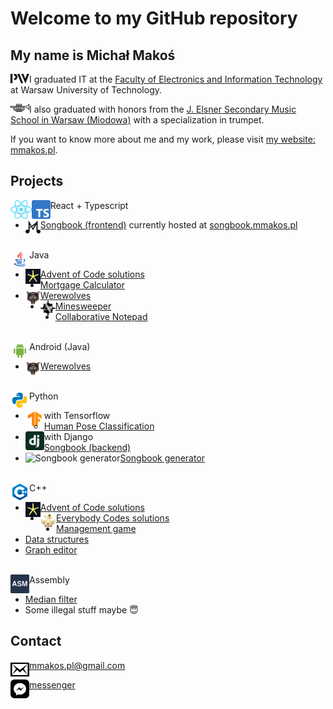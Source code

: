 # Welcome to my GitHub repository

## My name is Michał Makoś
<p>
<picture>
  <source media="(prefers-color-scheme: dark)" srcset="https://raw.githubusercontent.com/mmakos/mmakos/main/icon/pw_dark.svg" />
  <img align="left" alt="website" width="30px" src="https://raw.githubusercontent.com/mmakos/mmakos/main/icon/pw.svg" />
</picture>
I graduated IT at the <a href="https://www.elka.pw.edu.pl/">Faculty of Electronics and Information Technology</a> at Warsaw University of Technology.
</p>
<p>
<picture>
  <source media="(prefers-color-scheme: dark)" srcset="https://raw.githubusercontent.com/mmakos/mmakos/main/icon/trumpet_dark.svg" />
  <img align="left" alt="website" width="30px" src="https://raw.githubusercontent.com/mmakos/mmakos/main/icon/trumpet.svg" />
</picture>
I also graduated with honors from the <a href="https://miodowa.edu.pl/">J. Elsner Secondary Music School in Warsaw (Miodowa)</a> with a specialization in trumpet.
</p>
<p>
If you want to know more about me and my work, please visit <a href="http://mmakos.pl/">my website: mmakos.pl</a>.
</p>

## Projects
<img align="left" alt="React" height="30px" src="https://raw.githubusercontent.com/mmakos/mmakos/main/icon/react.svg" /><img align="left" alt="TypeScript" height="30px" src="https://raw.githubusercontent.com/mmakos/mmakos/main/icon/typescript.svg" /> React + Typescript
* <picture><source media="(prefers-color-scheme: dark)" srcset="https://raw.githubusercontent.com/mmakos/mmakos/main/icon/songbook-logo-dark.svg" /><img align="left" alt="website" width="24px" src="https://raw.githubusercontent.com/mmakos/mmakos/main/icon/songbook-logo.svg" /></picture> [Songbook (frontend)](https://github.com/mmakos/songbook-react) currently hosted at [songbook.mmakos.pl](https://songbook.mmakos.pl)</div>

\
<img align="left" alt="Java" height="30px" src="https://raw.githubusercontent.com/mmakos/mmakos/main/icon/java.svg" /> Java

* <img align="left" alt="Advent of Code" height="24px" src="https://raw.githubusercontent.com/mmakos/mmakos/main/icon/aoc.png" /> [Advent of Code solutions](https://github.com/mmakos/Advent-of-Code)
* [Mortgage Calculator](https://github.com/mmakos/mortgage-calculator)
* <img align="left" alt="Werewolves" height="24px" src="https://raw.githubusercontent.com/mmakos/mmakos/main/icon/werewolves.svg" /> [Werewolves](https://github.com/mmakos/Werewolves)
* <picture><source media="(prefers-color-scheme: dark)" srcset="https://raw.githubusercontent.com/mmakos/mmakos/main/icon/saper_dark.svg" /><img align="left" alt="website" width="24px" src="https://raw.githubusercontent.com/mmakos/mmakos/main/icon/saper.svg" /></picture> [Minesweeper](https://github.com/mmakos/Saper)
* [Collaborative Notepad](https://github.com/mmakos/Notepad)

\
<img align="left" alt="Android" height="30px" src="https://raw.githubusercontent.com/mmakos/mmakos/main/icon/android.svg" /> Android (Java)

* <img align="left" alt="Werewolves" height="24px" src="https://raw.githubusercontent.com/mmakos/mmakos/main/icon/werewolves.svg" /> [Werewolves](https://github.com/mmakos/WerewolvesApp)

\
<img align="left" alt="Python" height="30px" src="https://raw.githubusercontent.com/mmakos/mmakos/main/icon/python.svg" /> Python

* <img align="left" alt="Tensorflow" height="30px" src="https://raw.githubusercontent.com/mmakos/mmakos/main/icon/tensorflow.svg" /> with Tensorflow
  * [Human Pose Classification](https://github.com/mmakos/HPC)
* <img align="left" alt="Django" height="30px" src="https://raw.githubusercontent.com/mmakos/mmakos/main/icon/django.svg" /> with Django
  * [Songbook (backend)](https://songbook.mmakos.pl)
* <img align="left" alt="Songbook generator" height="30px" src="https://raw.githubusercontent.com/mmakos/mmakos/main/icon/smm64.ico" /> [Songbook generator](https://github.com/mmakos/songbook2docx)

\
<img align="left" alt="C++" height="30px" src="https://raw.githubusercontent.com/mmakos/mmakos/main/icon/cpp.svg" /> C++

* <img align="left" alt="Advent of Code" height="24px" src="https://raw.githubusercontent.com/mmakos/mmakos/main/icon/aoc.png" /> [Advent of Code solutions](https://github.com/mmakos/Advent-of-Code)
* <img align="left" alt="Everybody Codes" height="24px" src="https://raw.githubusercontent.com/mmakos/mmakos/main/icon/ec.png" /> [Everybody Codes solutions](https://github.com/mmakos/Everybody-Codes)
* [Management game](https://github.com/mmakos/Management-game)
* [Data structures](https://github.com/mmakos/Data-structures)
* [Graph editor](https://github.com/mmakos/Graph-editor)

\
<img align="left" alt="Assembly" height="30px" src="https://raw.githubusercontent.com/mmakos/mmakos/main/icon/assembly.svg" /> Assembly

* [Median filter](https://github.com/mmakos/Median-filter)
* Some illegal stuff maybe 😇

## Contact
<p>
<picture>
  <source media="(prefers-color-scheme: dark)" srcset="https://raw.githubusercontent.com/mmakos/mmakos/main/icon/mail_dark.svg" />
  <img align="left" alt="website" width="30px" src="https://raw.githubusercontent.com/mmakos/mmakos/main/icon/mail.svg" />
</picture>
<a href="mailto:mmakos.pl@gmail.com">mmakos.pl@gmail.com</a>
</p>
<p>
<picture>
  <source media="(prefers-color-scheme: dark)" srcset="https://raw.githubusercontent.com/mmakos/mmakos/main/icon/messenger_dark.svg" />
  <img align="left" alt="website" width="30px" src="https://raw.githubusercontent.com/mmakos/mmakos/main/icon/messenger.svg" />
</picture>
<a href="https://www.messenger.com/t/michalek.makos">messenger</a>
</p>
